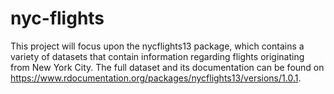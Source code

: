 # nyc-flights
This project will focus upon the nycflights13 package, which contains a variety of datasets that contain information regarding flights originating from New York City. The full dataset and its documentation can be found on https://www.rdocumentation.org/packages/nycflights13/versions/1.0.1. 
